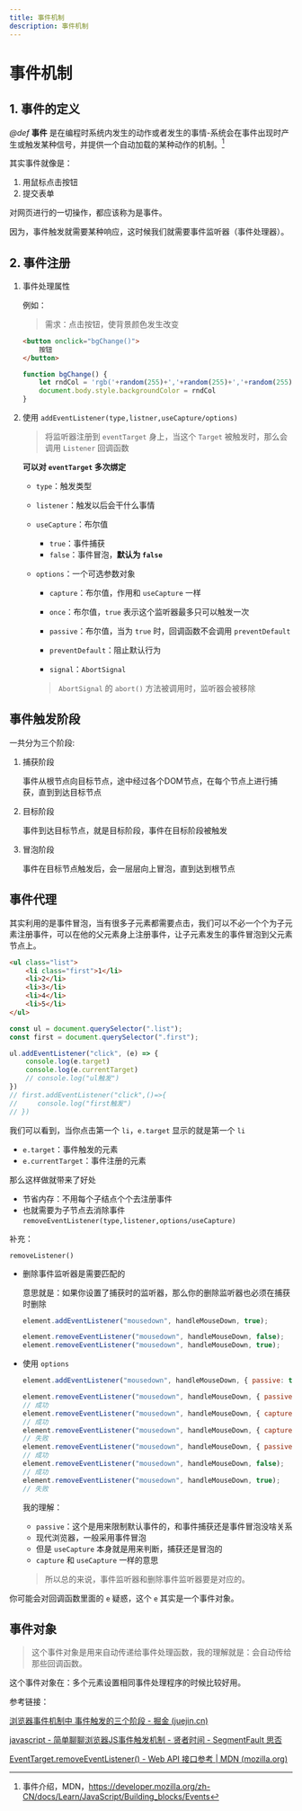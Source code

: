 ```yaml
---
title: 事件机制
description: 事件机制
---
```


# 事件机制

## 1. 事件的定义

*@def* **事件** 是在编程时系统内发生的动作或者发生的事情-系统会在事件出现时产生或触发某种信号，并提供一个自动加载的某种动作的机制。[^1]

[^1]: 事件介绍，MDN，<https://developer.mozilla.org/zh-CN/docs/Learn/JavaScript/Building_blocks/Events>

其实事件就像是：
1. 用鼠标点击按钮
2. 提交表单

对网页进行的一切操作，都应该称为是事件。

因为，事件触发就需要某种响应，这时候我们就需要事件监听器（事件处理器）。

## 2. 事件注册

1. 事件处理属性

    例如：

    > 需求：点击按钮，使背景颜色发生改变

    ```html
    <button onclick="bgChange()">
        按钮
    </button>
    ```

    ```js
    function bgChange() {
        let rndCol = 'rgb('+random(255)+','+random(255)+','+random(255)+")";
        document.body.style.backgroundColor = rndCol
    }
    ```

2. 使用 `addEventListener(type,listner,useCapture/options)`

    > 将监听器注册到 `eventTarget` 身上，当这个 `Target` 被触发时，那么会调用 `Listener` 回调函数

    **可以对 `eventTarget` 多次绑定**

    + `type`：触发类型

    + `listener`：触发以后会干什么事情

    + `useCapture`：布尔值

        + `true`：事件捕获
        + `false`：事件冒泡，**默认为 `false`**

    + `options`：一个可选参数对象

        + `capture`：布尔值，作用和 `useCapture` 一样

        + `once`：布尔值，`true` 表示这个监听器最多只可以触发一次

        + `passive`：布尔值，当为 `true` 时，回调函数不会调用 `preventDefault`

        + `preventDefault`：阻止默认行为

        + `signal`：`AbortSignal`

        > `AbortSignal` 的 `abort()` 方法被调用时，监听器会被移除

## 事件触发阶段

一共分为三个阶段:

1. 捕获阶段

    事件从根节点向目标节点，途中经过各个DOM节点，在每个节点上进行捕获，直到到达目标节点

2. 目标阶段

    事件到达目标节点，就是目标阶段，事件在目标阶段被触发

3. 冒泡阶段

    事件在目标节点触发后，会一层层向上冒泡，直到达到根节点

## 事件代理

其实利用的是事件冒泡，当有很多子元素都需要点击，我们可以不必一个个为子元素注册事件，可以在他的父元素身上注册事件，让子元素发生的事件冒泡到父元素节点上。

```html
<ul class="list">
    <li class="first">1</li>
    <li>2</li>
    <li>3</li>
    <li>4</li>
    <li>5</li>
</ul>
```

```javascript
const ul = document.querySelector(".list");
const first = document.querySelector(".first");

ul.addEventListener("click", (e) => {
    console.log(e.target)
    console.log(e.currentTarget)
    // console.log("ul触发")
})
// first.addEventListener("click",()=>{
//     console.log("first触发")
// })
```

我们可以看到，当你点击第一个 `li`，`e.target` 显示的就是第一个 `li`

+ `e.target`：事件触发的元素
+ `e.currentTarget`：事件注册的元素

那么这样做就带来了好处

+ 节省内存：不用每个子结点个个去注册事件
+ 也就需要为子节点去消除事件 `removeEventListener(type,listener,options/useCapture)`

补充：

`removeListener()`

+ 删除事件监听器是需要匹配的

    意思就是：如果你设置了捕获时的监听器，那么你的删除监听器也必须在捕获时删除

    ```js
    element.addEventListener("mousedown", handleMouseDown, true);
    ```

    ```js
    element.removeEventListener("mousedown", handleMouseDown, false);     // 失败
    element.removeEventListener("mousedown", handleMouseDown, true);      // 成功
    ```

+ 使用 `options`

    ```js
    element.addEventListener("mousedown", handleMouseDown, { passive: true });
    ```

    ```js
    element.removeEventListener("mousedown", handleMouseDown, { passive: true });
    // 成功
    element.removeEventListener("mousedown", handleMouseDown, { capture: false });
    // 成功
    element.removeEventListener("mousedown", handleMouseDown, { capture: true });
    // 失败
    element.removeEventListener("mousedown", handleMouseDown, { passive: false });
    // 成功
    element.removeEventListener("mousedown", handleMouseDown, false);
    // 成功
    element.removeEventListener("mousedown", handleMouseDown, true);
    // 失败
    ```

    我的理解：

    + `passive`：这个是用来限制默认事件的，和事件捕获还是事件冒泡没啥关系
    + 现代浏览器，一般采用事件冒泡
    + 但是 `useCapture` 本身就是用来判断，捕获还是冒泡的
    + `capture` 和 `useCapture` 一样的意思

    > 所以总的来说，事件监听器和删除事件监听器要是对应的。

你可能会对回调函数里面的 `e` 疑惑，这个 `e` 其实是一个事件对象。

## 事件对象

> 这个事件对象是用来自动传递给事件处理函数，我的理解就是：会自动传给那些回调函数。

这个事件对象在：多个元素设置相同事件处理程序的时候比较好用。

参考链接：

[浏览器事件机制中 事件触发的三个阶段 - 掘金 (juejin.cn)](https://juejin.cn/post/6844903936223084557)

[javascript - 简单聊聊浏览器JS事件触发机制 - 贤者时间 - SegmentFault 思否](https://segmentfault.com/a/1190000018358609)

[EventTarget.removeEventListener() - Web API 接口参考 | MDN (mozilla.org)](https://developer.mozilla.org/zh-CN/docs/Web/API/EventTarget/removeEventListener)
